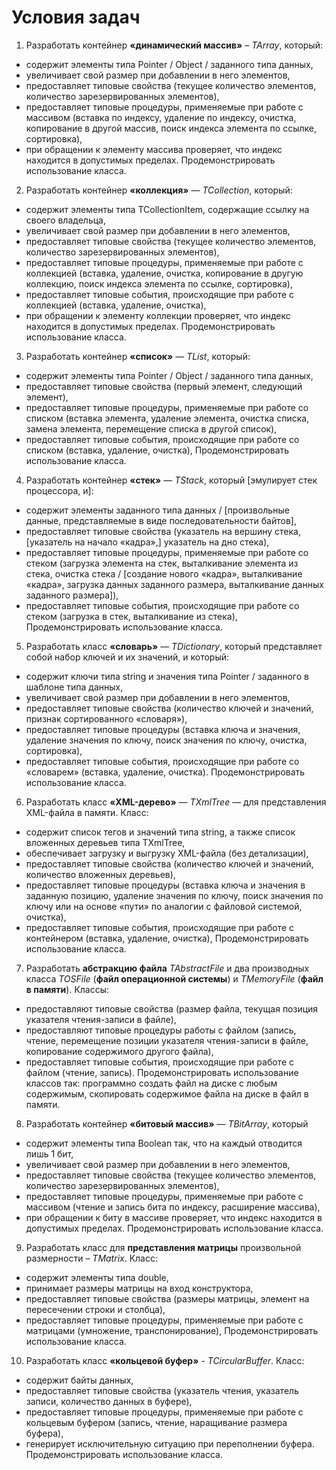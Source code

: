 # Условия задач
1. Разработать контейнер **«динамический массив»** – *TArray*, который:
 *	содержит элементы типа Pointer / Object / заданного типа данных,
 *	увеличивает свой размер при добавлении в него элементов,
 *	предоставляет типовые свойства (текущее количество элементов, количество зарезервированных элементов),
 *	предоставляет типовые процедуры, применяемые при работе с массивом (вставка по индексу, удаление по индексу, очистка, копирование в другой массив, поиск индекса элемента по ссылке, сортировка),
 *	при обращении к элементу массива проверяет, что индекс находится в допустимых пределах.
Продемонстрировать использование класса.

2.	Разработать контейнер **«коллекция»** — *TCollection*, который:
 *	содержит элементы типа TCollectionItem, содержащие ссылку на своего владельца,
 *	увеличивает свой размер при добавлении в него элементов,
 *  предоставляет типовые свойства (текущее количество элементов, количество зарезервированных элементов),
 *	предоставляет типовые процедуры, применяемые при работе с коллекцией (вставка, удаление, очистка, копирование в другую коллекцию, поиск индекса элемента по ссылке, сортировка),
 *	предоставляет типовые события, происходящие при работе с коллекцией (вставка, удаление, очистка),
 *	при обращении к элементу коллекции проверяет, что индекс находится в допустимых пределах.
Продемонстрировать использование класса.

3.	Разработать контейнер **«список»** — *TList*, который:
 *	содержит элементы типа Pointer / Object / заданного типа данных,
 *	предоставляет типовые свойства (первый элемент, следующий элемент),
 *	предоставляет типовые процедуры, применяемые при работе со списком (вставка элемента, удаление элемента, очистка списка, замена элемента, перемещение списка в другой список),
 *	предоставляет типовые события, происходящие при работе со списком (вставка, удаление, очистка),
Продемонстрировать использование класса.

4.	Разработать контейнер **«стек»** — *TStack*, который [эмулирует стек процессора, и]:
 *	содержит элементы заданного типа данных / [произвольные данные, представляемые в виде последовательности байтов],
 *	предоставляет типовые свойства (указатель на вершину стека, [указатель на начало «кадра»,] указатель на дно стека),
 *	предоставляет типовые процедуры, применяемые при работе со стеком (загрузка элемента на стек, выталкивание элемента из стека, очистка стека / [создание нового «кадра», выталкивание «кадра», загрузка данных заданного размера, выталкивание данных заданного размера]),
 *	предоставляет типовые события, происходящие при работе со стеком (загрузка в стек, выталкивание из стека),
Продемонстрировать использование класса.

5.	Разработать класс **«словарь»** — *TDictionary*, который представляет собой набор ключей и их значений, и который:
 *	содержит ключи типа string и значения типа Pointer / заданного в шаблоне типа данных,
 *	увеличивает свой размер при добавлении в него элементов,
 *	предоставляет типовые свойства (количество ключей и значений, признак сортированного «словаря»),
 *	предоставляет типовые процедуры (вставка ключа и значения, удаление значения по ключу, поиск значения по ключу, очистка, сортировка),
 *	предоставляет типовые события, происходящие при работе со «словарем» (вставка, удаление, очистка).
Продемонстрировать использование класса.

6.	Разработать класс **«XML-дерево»** — *TXmlTree* — для представления XML-файла в памяти. Класс:
 *	содержит список тегов и значений типа string, а также список вложенных деревьев типа TXmlTree,
 *	обеспечивает загрузку и выгрузку XML-файла (без детализации),
 *	предоставляет типовые свойства (количество ключей и значений, количество вложенных деревьев),
 * 	предоставляет типовые процедуры (вставка ключа и значения в заданную позицию, удаление значения по ключу, поиск значения по ключу или на основе «пути» по аналогии с файловой системой, очистка),
 *	предоставляет типовые события, происходящие при работе с контейнером (вставка, удаление, очистка),
Продемонстрировать использование класса.

7.	Разработать **абстракцию файла** *TAbstractFile* и два производных класса *TOSFile* (**файл операционной системы**) и *TMemoryFile* (**файл в памяти**). Классы:
 *	предоставляют типовые свойства (размер файла, текущая позиция указателя чтения-записи в файле),
 *	предоставляют типовые процедуры работы с файлом (запись, чтение, перемещение позиции указателя чтения-записи в файле, копирование содержимого другого файла),
 *	предоставляет типовые события, происходящие при работе с файлом (чтение, запись).
Продемонстрировать использование классов так: программно создать файл на диске с любым содержимым, скопировать содержимое файла на диске в файл в памяти.

8.	Разработать контейнер **«битовый массив»** — *TBitArray*, который
 *	содержит элементы типа Boolean так, что на каждый отводится лишь 1 бит,
 *	увеличивает свой размер при добавлении в него элементов,
 *	предоставляет типовые свойства (текущее количество элементов, количество зарезервированных элементов),
 *	предоставляет типовые процедуры, применяемые при работе с массивом (чтение и запись бита по индексу, расширение массива),
 *	при обращении к биту в массиве проверяет, что индекс находится в допустимых пределах.
Продемонстрировать использование класса.

9.	Разработать класс для **представления матрицы** произвольной размерности – *TMatrix*. Класс:
 *	содержит элементы типа double,
 *	принимает размеры матрицы на вход конструктора,
 *	предоставляет типовые свойства (размеры матрицы, элемент на пересечении строки и столбца),
 *	предоставляет типовые процедуры, применяемые при работе с матрицами (умножение, транспонирование),
Продемонстрировать использование класса.


10.	Разработать класс **«кольцевой буфер»** - *TCircularBuffer*. Класс:
 *	содержит байты данных,
 *	предоставляет типовые свойства (указатель чтения, указатель записи, количество данных в буфере),
 *	предоставляет типовые процедуры, применяемые при работе с кольцевым буфером (запись, чтение, наращивание размера буфера),
 *	генерирует исключительную ситуацию при переполнении буфера.
Продемонстрировать использование класса.




